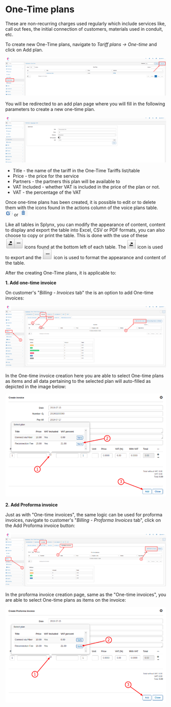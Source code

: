 One-Time plans
==============
These are non-recurring charges used regularly which include services like, call out fees, the initial connection of customers, materials used in conduit, etc.

To create new One-Time plans, navigate to _Tariff plans → One-time_ and click on Add plan.

![one_time1.png](one_time1.png)

You will be redirected to an add plan page where you will fill in the following parameters to create a new one-time plan.

![one_time2.png](one_time2.png)

* Title - the name of the tariff in the One-Time Tariffs list/table
* Price - the price for the service
* Partners - the partners this plan will be available to
* VAT Included - whether VAT is included in the price of the plan or not.
* VAT - the percentage of the VAT

Once one-time plans has been created, it is possible to edit or to delete them with the icons found in the actions column of the voice plans table.  <icon class="image-icon">![edit.png](edit.png)</icon> or <icon class="image-icon">![delete.png](delete.png)</icon>

Like all tables in Splynx, you can modify the appearance of content, content to display and export the table into Excel, CSV or PDF formats, you can also choose to copy or print the table. This is done with the use of these <icon class="image-icon">![symbolsbottomleft.png](symbolsbottomleft.png)</icon>  icons found at the bottom left of each table. The <icon class="image-icon">![esportaformati.png](esportaformati.png)</icon> icon is used to export and the   <icon class="image-icon">![modifytheview.png](modifytheview.png)</icon> icon is used to format the appearance and content of the table.

After the creating One-Time plans, it is applicable to:

**1. Add one-time invoice**

On customer's "_Billing - Invoices_ tab" the is an option to add One-time invoices:

![one_time3.png](one_time3.png)

In the One-time invoice creation here you are able to select One-time plans as items and all data pertaining to the selected plan will auto-filled as depicted in the image below:

![one_time4.png](one_time4.png)


**2. Add Proforma invoice**

Just as with "One-time invoices", the same logic can be used for proforma invoices, navigate to customer's "_Billing - Proforma Invoices_ tab", click on the Add Proforma invoice button:

![one_time5.png](one_time5.png)

In the proforma invoice creation page, same as the "One-time invoices", you are able to select One-time plans as items on the invoice:

![one_time6.png](one_time6.png)
